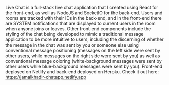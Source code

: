 Live Chat is a full-stack live chat application that I created using React for the front-end, as well as NodeJS and SocketIO for the back-end. Users and rooms are tracked with their IDs in the back-end, and in the front-end there are SYSTEM notifications that are displayed to current users in the room when anyone joins or leaves. Other front-end components include the styling of the chat being developed to mimic a traditional message application to be more intuitive to users, including the discerning of whether the message in the chat was sent by you or someone else using conventional message positioning (messages on the left side were sent by other users, while messages on the right side were sent by you) as well as conventional message coloring (white-background messages were sent by other users while blue-background messages were sent by you). Front-end deployed on Netlify and back-end deployed on Heroku. Check it out here: https://jamalkhadir-chatapp.netlify.app
